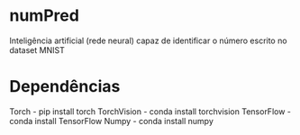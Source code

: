 # numPred
Inteligência artificial (rede neural) capaz de identificar o número escrito no dataset MNIST

# Dependências
Torch - pip install torch
TorchVision - conda install torchvision
TensorFlow - conda install TensorFlow
Numpy - conda install numpy
